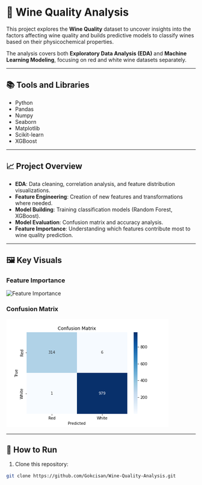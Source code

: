 # 🍷 Wine Quality Analysis

This project explores the **Wine Quality** dataset to uncover insights into the factors affecting wine quality and builds predictive models to classify wines based on their physicochemical properties.

The analysis covers both **Exploratory Data Analysis (EDA)** and **Machine Learning Modeling**, focusing on red and white wine datasets separately.

---

## 📚 Tools and Libraries

- Python
- Pandas
- Numpy
- Seaborn
- Matplotlib
- Scikit-learn
- XGBoost

---

## 📈 Project Overview

- **EDA**: Data cleaning, correlation analysis, and feature distribution visualizations.
- **Feature Engineering**: Creation of new features and transformations where needed.
- **Model Building**: Training classification models (Random Forest, XGBoost).
- **Model Evaluation**: Confusion matrix and accuracy analysis.
- **Feature Importance**: Understanding which features contribute most to wine quality prediction.

---

## 🖼️ Key Visuals

### Feature Importance

![Feature Importance](ML_visuals/feature_importance1.png)

### Confusion Matrix

![Confusion Matrix](ML_visuals/confusion_matrix.png)

---

## 🚀 How to Run

1. Clone this repository:
```bash
git clone https://github.com/Gokcisan/Wine-Quality-Analysis.git

